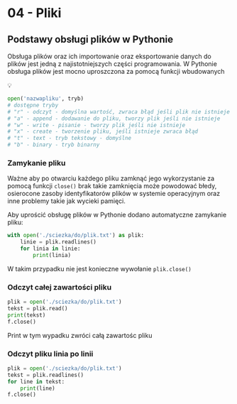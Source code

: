 # 04 - Pliki

## Podstawy obsługi plików w Pythonie

Obsługa plików oraz ich importowanie oraz eksportowanie danych do plików jest jedną z najistotniejszych części programowania. W Pythonie obsługa plików jest mocno uproszczona za pomocą funkcji wbudowanych

<aside>
💡

```python
open('nazwapliku', tryb)
# dostępne tryby
# "r" - odczyt - domyślna wartość, zwraca błąd jeśli plik nie istnieje
# "a" - append - dodawanie do pliku, tworzy plik jeśli nie istnieje
# "w" - write - pisanie - tworzy plik jeśli nie istnieje
# "x" - create - tworzenie pliku, jeśli istnieje zwraca błąd
# "t" - text - tryb tekstowy - domyślne
# "b" - binary - tryb binarny
```

</aside>

### Zamykanie pliku

Ważne aby po otwarciu każdego pliku zamknąć jego wykorzystanie za pomocą funkcji `close()` brak takie zamknięcia może powodować błedy, osierocone zasoby identyfikatorów plików w systemie operacyjnym oraz inne problemy takie jak wycieki pamięci.

Aby uprościć obsługę plików w Pythonie dodano automatyczne zamykanie pliku:

```python
with open('./sciezka/do/plik.txt') as plik:
	linie = plik.readlines()
	for linia in linie:
		print(linia)
```

W takim przypadku nie jest konieczne wywołanie `plik.close()` 

### Odczyt całej zawartości pliku

```python
plik = open('./sciezka/do/plik.txt')
tekst = plik.read()
print(tekst)
f.close()
```

Print w tym wypadku zwróci całą zawartośc pliku

### Odczyt pliku linia po linii

```python
plik = open('./sciezka/do/plik.txt')
tekst = plik.readlines()
for line in tekst:
	print(line)
f.close()
```